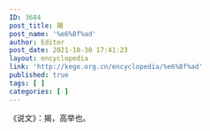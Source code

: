 ```yaml
---
ID: 3684
post_title: 揭
post_name: '%e6%8f%ad'
author: Editor
post_date: 2021-10-30 17:41:23
layout: encyclopedia
link: 'http://kege.org.cn/encyclopedia/%e6%8f%ad'
published: true
tags: [ ]
categories: [ ]
---
```

《说文》：揭，高举也。